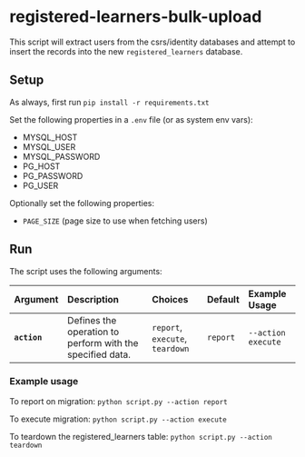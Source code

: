 # registered-learners-bulk-upload

This script will extract users from the csrs/identity databases and attempt to insert the records into the new
`registered_learners` database.

## Setup

As always, first run `pip install -r requirements.txt`

Set the following properties in a `.env` file (or as system env vars):

- MYSQL_HOST
- MYSQL_USER
- MYSQL_PASSWORD
- PG_HOST
- PG_PASSWORD
- PG_USER

Optionally set the following properties:

- `PAGE_SIZE` (page size to use when fetching users)

## Run

The script uses the following arguments:

| Argument     | Description                                               | Choices                         | Default  | Example Usage      |
|:-------------|:----------------------------------------------------------|:--------------------------------|:---------|:-------------------|
| **`action`** | Defines the operation to perform with the specified data. | `report`, `execute`, `teardown` | `report` | `--action execute` |                           

### Example usage

To report on migration:
`python script.py --action report`

To execute migration:
`python script.py --action execute`

To teardown the registered_learners table:
`python script.py --action teardown`